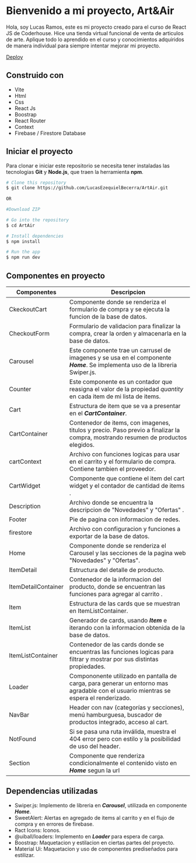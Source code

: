 # Bienvenido a mi proyecto, Art&Air

Hola, soy Lucas Ramos, este es mi proyecto creado para el curso de React JS de Coderhouse. Hice una tienda virtual funcional de venta de articulos de arte. Aplique todo lo aprendido en el curso y conocimientos adquiridos de manera individual para siempre intentar mejorar mi proyecto. 

[Deploy](https://art-air.vercel.app/)



## Construido con

 - Vite
 - Html
 - Css
 - React Js
 - Boostrap
 - React Router
 - Context
 - Firebase / Firestore Database

## Iniciar el proyecto
Para clonar e iniciar este repositorio se necesita tener instaladas las tecnologias **Git** y **Node.js**, que traen la herramienta **npm**.
```bash
# Clone this repository
$ git clone https://github.com/LucasEzequielBecerra/ArtAir.git
 
OR

#Download ZIP

# Go into the repository
$ cd ArtAir

# Install dependencies
$ npm install

# Run the app
$ npm run dev
```

## Componentes en proyecto



|Componentes| Descripcion  |
|--|--|
|CkeckoutCart|Componente donde se renderiza el formulario de compra y se ejecuta la funcion de la base de datos.|
|CheckoutForm|Formulario de validacion para finalizar la compra, crear la orden y almacenarla en la base de datos.|
|Carousel |Este componente trae un carrusel de imagenes y se usa en el componente ***Home***. Se implementa uso de la libreria Swiper.js.
Counter| Este componente es un contador que reasigna el valor de la propiedad *quantity* en cada item de mi lista de items.|
|Cart|Estructura de item que se va a presentar en el ***CartContainer***.|
|CartContainer|Contenedor de items, con imagenes, titulos y precio. Paso previo a finalizar la compra, mostrando resumen de productos elegidos.|
|cartContext|Archivo con funciones logicas para usar en el carrito y el formulario de compra. Contiene tambien el proveedor.|
|CartWidget|Componente que contiene el item del cart widget y el contador de cantidad de items .|
|Description|Archivo donde se encuentra la descripcion de "Novedades" y "Ofertas" .|
|Footer|Pie de pagina con informacion de redes.|
|firestore|Archivo con configuracion y funciones a exportar de la base de datos.|
|Home|Componente donde se renderiza el Carousel y las secciones de la pagina web "Novedades" y "Ofertas".|
|ItemDetail|Estructura del detalle de producto.|
ItemDetailContainer|Contenedor de la informacion del producto, donde se encuentran las funciones para agregar al carrito .|
Item|Estructura de las cards que se muestran en ItemListContainer.|
|ItemList| Generador de cards, usando ***Item*** e iterando con la informacion obtenida de la base de datos.|
|ItemListContainer|Contenedor de las cards donde se encuentras las funciones logicas para filtrar y mostrar por sus distintas propiedades.|
|Loader|Compononente utilizado en pantalla de carga, para generar un entorno mas agradable con el usuario mientras se espera el renderizado.|
|NavBar|Header con nav (categorías y secciones), menú hamburguesa, buscador de productos integrado, acceso al cart.|
|NotFound|Si se pasa una ruta inválida, muestra el 404 error pero con estilo y la posibilidad de uso del header.|
|Section| Componente que renderiza condicionalmente el contenido visto en ***Home*** segun la url|


## Dependencias utilizadas
- Swiper.js: Implemento de libreria en ***Carousel***, utilizada en componente ***Home***.
- SweetAlert: Alertas en agregado de items al carrito y en el flujo de compra y en errores de firebase.
- Ract Icons: Iconos.
- @uiball/loaders: Implemento en ***Loader*** para espera de carga.
- Boostrap: Maquetacion y estilacion en ciertas partes del proyecto.
- Material Ui: Maquetacion y uso de componentes prediseñados para estilizar.
